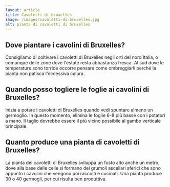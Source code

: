 ```yaml
---
layout: article
title: Cavoletti di bruxelles
image: /images/cavoletti-di-bruxelles.jpg
alt: pianta di cavoletti di bruxelles
---
```


## Dove piantare i cavolini di Bruxelles?

 Consigliamo di coltivare i cavoletti di Bruxelles negli orti del nord Italia, o comunque delle zone dove l'estate resta abbastanza fresca. Al sud dove le temperature sono torride occorre pensare come ombreggiarli perché la pianta non patisca l'eccessiva calura.

## Quando posso togliere le foglie ai cavolini di Bruxelles?

Inizia a potare i cavoletti di Bruxelles quando vedi spuntare almeno un germoglio. In questo momento, elimina le foglie 6-8 più basse con i potatori a mano. Il taglio dovrebbe essere il più vicino possibile al gambo verticale principale.

## Quanto produce una pianta di cavoletti di Bruxelles?

La pianta dei cavoletti di Bruxelles sviluppa un fusto alto anche un metro, dove alla base delle celle si formano dei grumoli ascellari sferici che sono appunto i cavolini che vengono poi raccolti e cucinati. Una pianta produce 30 o 40 germogli, per cui risulta ben produttiva.

